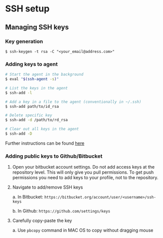 # SSH setup

## Managing SSH keys

### Key generation

```
$ ssh-keygen -t rsa -C "<your_email@address.com>"
```

### Adding keys to agent

```bash
# Start the agent in the background
$ eval "$(ssh-agent -s)"

# List the keys in the agent
$ ssh-add -l

# Add a key in a file to the agent (conventionally in ~/.ssh)
$ ssh-add path/to/id_rsa

# Delete specific key
$ ssh-add -d /path/to/rd_rsa

# Clear out all keys in the agent
$ ssh-add -D
```
Further instructions can be found [here](http://stuff-things.net/2016/02/11/stupid-ssh-add-tricks/)

### Adding public keys to Github/Bitbucket

 1. Open your bitbucket account settings. Do not add access keys at the repository level. This will only give you pull permissions. To get push permissions you need to add keys to your profile, not to the repository.

 2. Navigate to add/remove SSH keys 

     a. In Bitbucket: `https://bitbucket.org/account/user/<username>/ssh-keys`
     
     b. In Github: `https://github.com/settings/keys`

 3. Carefully copy-paste the key 

     a. Use `pbcopy` command in MAC OS to copy without dragging mouse